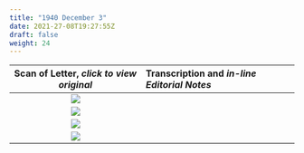 ```yaml
---
title: "1940 December 3"
date: 2021-27-08T19:27:55Z
draft: false
weight: 24
---
```

| Scan of Letter, *click to view original* | Transcription and *in-line Editorial Notes* |
| :---: | :--- |
| ![](img209.jpg?height=700px) |  |
| ![](img210.jpg?height=700px) |  |
| ![](img211.jpg?height=700px) |  | 
| ![](img212.jpg?height=700px) |  |
